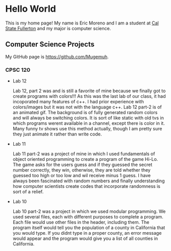 # Hello World

This is my home page! My name is Eric Moreno and I am a student at [Cal State Fullerton](http://www.fullerton.edu/) and my major is computer science.

## Computer Science Projects

My GitHub page is https://github.com/Mugemuh.

### CPSC 120

* Lab 12

    Lab 12, part 2 was and is still a favorite of mine because we finally got to create programs with colors!!! As this was the last lab of our class, it had incoporated many features of c++. I had prior experience with colors/images but it was not with the language c++. Lab 12 part-2 is of an animated gif. The background is of fully generated random colors and will always be switching colors. It is sort of like static with old tvs in which programs werent available in a channel, except there is color in it. Many funny tv shows use this method actually, though I am pretty sure they just animate it rather than write code.

* Lab 11
    
    Lab 11 part-2 was a project of mine in which I used fundamentals of object oriented programming to create a program of the game Hi-Lo. The game asks for the users guess and if they guessed the secret number correctly, they win, otherwise, they are told whether they guessed too high or too low and wil receive minus 1 guess. I have always been fascinated with random numbers and finally understanding how computer scientists create codes that incorporate randomness is sort of a relief.

* Lab 10

    Lab 10 part-2 was a project in which we used modular programming. We used several files, each with different purposes to complete a program. Each file would use other files in the header, including them. The program itself would tell you the population of a county in California that you would type. If you didnt type in a proper county, an error message would appear and the program would give you a list of all counties in California.